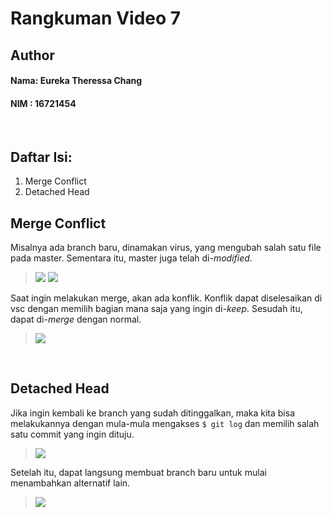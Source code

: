 # Rangkuman Video 7

## Author
#### Nama: Eureka Theressa Chang
#### NIM  : 16721454

<br>

## Daftar Isi:
1. Merge Conflict
2. Detached Head

## Merge Conflict
Misalnya ada branch baru, dinamakan virus, yang mengubah salah satu file pada master. Sementara itu, master juga telah di-*modified*. 
>![](https://i.ibb.co/KqSGy5b/Screenshot-166.png)
>![](https://i.ibb.co/Vpd0SLX/Screenshot-167.png)

Saat ingin melakukan merge, akan ada konflik. Konflik dapat diselesaikan di vsc dengan memilih bagian mana saja yang ingin di-*keep*. Sesudah itu, dapat di-*merge* dengan normal.
>![](https://i.ibb.co/wLJxdvc/Screenshot-170.png)

<br>

## Detached Head
Jika ingin kembali ke branch yang sudah ditinggalkan, maka kita bisa melakukannya dengan mula-mula mengakses `$ git log` dan memilih salah satu commit yang ingin dituju.
>![](https://i.ibb.co/Rv5xk4P/Screenshot-174.png)

Setelah itu, dapat langsung membuat branch baru untuk mulai menambahkan alternatif lain.
>![](https://i.ibb.co/3yg7MJg/Screenshot-175.png)